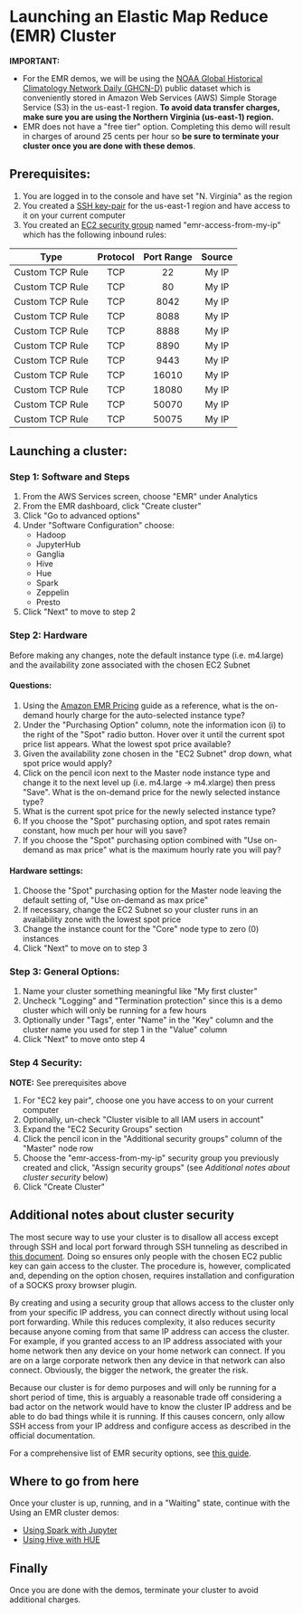 # Launching an Elastic Map Reduce (EMR) Cluster

**IMPORTANT:** 
*   For the EMR demos, we will be using the [NOAA Global Historical Climatology Network Daily (GHCN-D)](https://registry.opendata.aws/noaa-ghcn/)
public dataset which is conveniently stored in Amazon Web Services (AWS) Simple Storage Service (S3) in the us-east-1 region.  **To avoid data transfer charges, 
make sure you are using the Northern Virginia (us-east-1) region.**
*   EMR does not have a "free tier" option. Completing this demo will result in charges of around 25 cents per hour so 
**be sure to terminate your cluster once you are done with these demos**.

## Prerequisites:

1. You are logged in to the console and have set "N. Virginia" as the region
1. You created a [SSH key-pair](https://docs.aws.amazon.com/AWSEC2/latest/UserGuide/ec2-key-pairs.html) for the us-east-1 
region and have access to it on your current computer
1. You created an [EC2 security group](https://docs.aws.amazon.com/AWSEC2/latest/UserGuide/using-network-security.html) named 
"emr-access-from-my-ip" which has the following inbound rules:

| Type | Protocol | Port Range | Source |
|:---:|:--------:|:----------:|:------:|
| Custom TCP Rule | TCP | 22 | My IP | 
| Custom TCP Rule | TCP | 80 | My IP | 
| Custom TCP Rule | TCP | 8042 | My IP | 
| Custom TCP Rule | TCP | 8088 | My IP | 
| Custom TCP Rule | TCP | 8888 | My IP | 
| Custom TCP Rule | TCP | 8890 | My IP | 
| Custom TCP Rule | TCP | 9443 | My IP | 
| Custom TCP Rule | TCP | 16010 | My IP | 
| Custom TCP Rule | TCP | 18080 | My IP | 
| Custom TCP Rule | TCP | 50070 | My IP | 
| Custom TCP Rule | TCP | 50075 | My IP | 

## Launching a cluster:

### Step 1: Software and Steps

1. From the AWS Services screen, choose "EMR" under Analytics
1. From the EMR dashboard, click "Create cluster"
1. Click "Go to advanced options"
1. Under "Software Configuration" choose:
    * Hadoop
    * JupyterHub
    * Ganglia
    * Hive
    * Hue
    * Spark
    * Zeppelin
    * Presto
1. Click "Next" to move to step 2

### Step 2: Hardware

Before making any changes, note the default instance type (i.e. m4.large) and the availability zone associated with
the chosen EC2 Subnet

#### Questions:
1. Using the [Amazon EMR Pricing](https://aws.amazon.com/emr/pricing/) guide as a reference, what is the on-demand hourly 
charge for the auto-selected instance type?
1. Under the "Purchasing Option" column, note the information icon (i) to the right of the "Spot" radio button. Hover 
over it until the current spot price list appears.  What the lowest spot price available?
1. Given the availability zone chosen in the "EC2 Subnet" drop down, what spot price would apply?
1. Click on the pencil icon next to the Master node instance type and change it to the next level up (i.e. m4.large -> 
m4.xlarge) then press "Save". What is the on-demand price for the newly selected instance type?
1. What is the current spot price for the newly selected instance type?
1. If you choose the "Spot" purchasing option, and spot rates remain constant, how much per hour will you save?
1. If you choose the "Spot" purchasing option combined with "Use on-demand as max price" what is the maximum hourly
rate you will pay?

#### Hardware settings:

1. Choose the "Spot" purchasing option for the Master node leaving the default setting of, "Use on-demand as max price"
1. If necessary, change the EC2 Subnet so your cluster runs in an availability zone with the lowest spot price 
1. Change the instance count for the "Core" node type to zero (0) instances
1. Click "Next" to move on to step 3


### Step 3: General Options:

1. Name your cluster something meaningful like "My first cluster"
1. Uncheck "Logging" and "Termination protection" since this is a demo cluster which will only be running for a few hours
1. Optionally under "Tags", enter "Name" in the "Key" column and the cluster name you used for step 1 in the "Value" column
1. Click "Next" to move onto step 4

### Step 4 Security:

**NOTE:** See prerequisites above

1. For "EC2 key pair", choose one you have access to on your current computer
1. Optionally, un-check "Cluster visible to all IAM users in account"
1. Expand the "EC2 Security Groups" section
1. Click the pencil icon in the "Additional security groups" column of the "Master" node row
1. Choose the "emr-access-from-my-ip" security group you previously created and click, "Assign security groups" (see 
*Additional notes about cluster security* below)
1. Click "Create Cluster"

## Additional notes about cluster security

The most secure way to use your cluster is to disallow all access except through SSH and local port forward through SSH 
tunneling as described in [this document](https://docs.aws.amazon.com/emr/latest/ManagementGuide/emr-web-interfaces.html). 
Doing so ensures only people with the chosen EC2 public key can gain access to the cluster. The procedure
is, however, complicated and, depending on the option chosen, requires installation and configuration of a SOCKS proxy browser plugin.

By creating and using a security group that allows access to the cluster only from your specific IP address, you 
can connect directly without using local port forwarding. While this reduces complexity, it also reduces security because anyone coming from that same 
IP address can access the cluster. For example, if you granted access to an IP address associated with your 
home network then any device on your home network can connect. If you are on a large corporate network then any device
in that network can also connect. Obviously, the bigger the network, the greater the risk.

Because our cluster is for demo purposes and will only be running for a short period of time, this is arguably a 
reasonable trade off considering a bad actor on the network would have to know the cluster IP address and be able to do bad things
while it is running. If this causes concern, only allow SSH access from your IP address and configure access as described 
in the official documentation. 

For a comprehensive list of EMR security options, see [this guide](https://docs.aws.amazon.com/emr/latest/ManagementGuide/emr-security.html).

## Where to go from here

Once your cluster is up, running, and in a "Waiting" state, continue with the Using an EMR cluster demos:
* [Using Spark with Jupyter](./Demo-Spark-Jupyter.md)
* [Using Hive with HUE](./Demo-Hive-HUE.md)


## Finally

Once you are done with the demos, terminate your cluster to avoid additional charges. 
